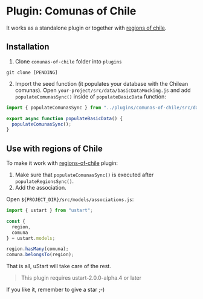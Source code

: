 # Plugin: Comunas of Chile

It works as a standalone plugin or together with [regions of chile](PENDING).

## Installation

1. Clone `comunas-of-chile` folder into `plugins`

```shell
git clone [PENDING]
```

2. Import the seed function (it populates your database with the Chilean comunas). Open `your-project/src/data/basicDataMocking.js` and add `populateComunasSync()` inside of `populateBasicData` function:

```js
import { populateComunasSync } from "../plugins/comunas-of-chile/src/data/populate";

export async function populateBasicData() {
  populateComunasSync();
}
```

## Use with regions of Chile

To make it work with [regions-of-chile]() plugin:

1. Make sure that `populateComunasSync()` is executed after `populateRegionsSync()`.
1. Add the association.

Open `${PROJECT_DIR}/src/models/associations.js`:

```js
import { ustart } from "ustart";

const {
  region,
  comuna
} = ustart.models;

region.hasMany(comuna);
comuna.belongsTo(region);
```

That is all, uStart will take care of the rest.

> This plugin requires ustart-2.0.0-alpha.4 or later

If you like it, remember to give a star ;-)
